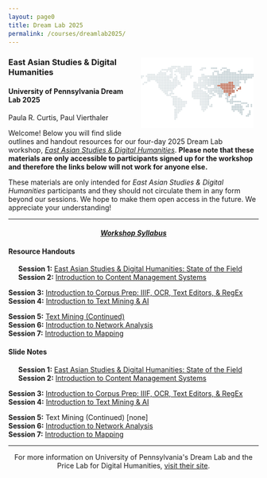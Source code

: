 ```yaml
---
layout: page0
title: Dream Lab 2025
permalink: /courses/dreamlab2025/
---
```


<div style>
<img src="/images/east_asia_bg.png" style="float:right;max-width:45%;padding: 10px 10px 10px 15px;">
</div><h3>East Asian Studies & Digital Humanities</h3><p>
<h4>University of Pennsylvania Dream Lab 2025</h4>
<p></p>
Paula R. Curtis, Paul Vierthaler<p></p>
<p></p>
Welcome! Below you will find slide outlines and handout resources for our four-day 2025 Dream Lab workshop, <em><a href="https://web.sas.upenn.edu/dream-lab/east-asian-studies-digital-humanities-2025/">East Asian Studies & Digital Humanities</a></em>. <b>Please note that these materials are only accessible to participants signed up for the workshop and therefore the links below will not work for anyone else.</b><p></p>
These materials are only intended for <em>East Asian Studies & Digital Humanities</em> participants and they should not circulate them in any form beyond our sessions. We hope to make them open access in the future. We appreciate your understanding!
<p></p>
<hr>
<p></p>
<center><em><h4><a href="https://docs.google.com/document/d/128aG5gzw5LrVb-9_bFlCC2iW2cBlhoyduq2Mx-T8tBI/edit?usp=sharing">Workshop Syllabus</a></h4></em></center><p></p>
<p></p>

<h4>Resource Handouts</h4><p></p>

<span style="padding-left: 20px; display:block"><b>Session 1:</b> <a href="/docs/404.md">East Asian Studies & Digital Humanities: State of the Field</a><br>
<b>Session 2:</b> <a href="/docs/404/">Introduction to Content Management Systems</a><br>
<p></p>
<b>Session 3:</b> <a href="/docs/404/">Introduction to Corpus Prep: IIIF, OCR, Text Editors, & RegEx</a><br>
<b>Session 4:</b> <a href="/docs/404/">Introduction to Text Mining & AI</a><br>
<p></p>
<b>Session 5:</b> <a href="/docs/404/">Text Mining (Continued)</a><br>
<b>Session 6:</b> <a href="/docs/404/">Introduction to Network Analysis</a><br>
<b>Session 7:</b> <a href="/docs/404/">Introduction to Mapping</a><br>
</span>
<p></p>
<p></p>
<h4>Slide Notes</h4><p></p>

<span style="padding-left: 20px; display:block"><b>Session 1:</b> <a href="/docs/404/">East Asian Studies & Digital Humanities: State of the Field</a><br>
<b>Session 2:</b> <a href="/docs/404/"> Introduction to Content Management Systems</a><br>
<p></p>
<b>Session 3:</b> <a href="/docs/404/">Introduction to Corpus Prep: IIIF, OCR, Text Editors, & RegEx</a><br>
<b>Session 4:</b> <a href="/docs/404/">Introduction to Text Mining & AI</a><br>
<p></p>
<b>Session 5:</b> Text Mining (Continued) [none]<br>
<b>Session 6:</b> <a href="/docs/404/">Introduction to Network Analysis</a><br>
<b>Session 7:</b> <a href="/docs/404/">Introduction to Mapping</a><br>
</span>
<p></p>
<p></p>
<hr>
<p></p>
<center>For more information on University of Pennsylvania's Dream Lab and the Price Lab for Digital Humanities, <a href="https://web.sas.upenn.edu/dream-lab/">visit their site</a>.</center>
